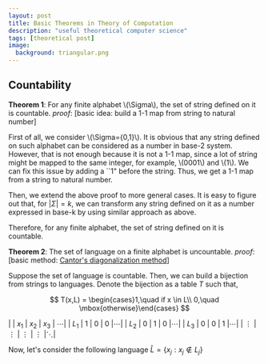 ```yaml
---
layout: post
title: Basic Theorems in Theory of Computation
description: "useful theoretical computer science"
tags: [theoretical post]
image:
  background: triangular.png
---
```


## Countability

**Theorem 1**: For any finite alphabet \\(\Sigma\\), the set of string defined on it is countable.
_proof_: [basic idea: build a 1-1 map from string to natural number]

First of all, we consider \\(\Sigma=\{0,1\}\\). It is obvious that any string defined on such alphabet can be considered as a number in base-2 system. However, that is not enough because it is not a 1-1 map, since a lot of string might be mapped to the same integer, for example, \\(0001\\) and \\(1\\). We can fix this issue by adding a ``1" before the string. Thus, we get a 1-1 map from a string to natural number. 

Then, we extend the above proof to more general cases. It is easy to figure out that, for $|\Sigma| = k$, we can transform any string defined on it as a number expressed in base-k by using similar approach as above.

Therefore, for any finite alphabet, the set of string defined on it is countable.

**Theorem 2**: The set of language on a finite alphabet is uncountable.
_proof_: [basic method: [Cantor's diagonalization method](https://en.wikipedia.org/wiki/Cantor%27s_diagonal_argument)]

Suppose the set of language is countable. Then, we can build a bijection from strings to languages. Denote the bijection as a table $T$ such that,

$$
T(x,L) = \begin{cases}1,\quad if x \in L\\ 0,\quad \mbox{otherwise}\end{cases}
$$

|          |      $x_1$      |  $x_2$ | $x_3$ | $\cdots$|
| $L_1$ |  1 | 0 | 0 |$\cdots$|
| $L_2$ |    0   |  1  | 0 |$\cdots$|
| $L_3$ | 0 |   0  | 1 |$\cdots$|
| $\vdots$ | $\vdots$ |   $\vdots$  | $\vdots$ |$\ddots$|

Now, let's consider the following language $\hat{L} = \{x_j:x_j \notin L_j\}$

  


